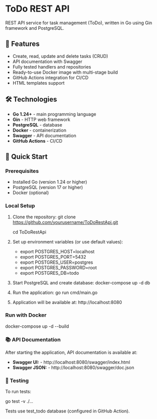 # ToDo REST API

REST API service for task management (ToDo), written in Go using Gin framework and PostgreSQL.

## 📌 Features

- Create, read, update and delete tasks (CRUD)
- API documentation with Swagger
- Fully tested handlers and repositories
- Ready-to-use Docker image with multi-stage build
- GitHub Actions integration for CI/CD
- HTML templates support

## 🛠 Technologies

- **Go 1.24+** - main programming language
- **Gin** - HTTP web framework
- **PostgreSQL** - database
- **Docker** - containerization
- **Swagger** - API documentation
- **GitHub Actions** - CI/CD

## 🚀 Quick Start

### Prerequisites

- Installed Go (version 1.24 or higher)
- PostgreSQL (version 17 or higher)
- Docker (optional)

### Local Setup

1. Clone the repository:
   git clone https://github.com/yourusername/ToDoRestApi.git

   cd ToDoRestApi

2. Set up environment variables (or use default values):
    - export POSTGRES_HOST=localhost
    - export POSTGRES_PORT=5432
    - export POSTGRES_USER=postgres
    - export POSTGRES_PASSWORD=root
    - export POSTGRES_DB=todo

3. Start PostgreSQL and create database:
    docker-compose up -d db

4. Run the application:
    go run cmd/main.go

5. Application will be available at: http://localhost:8080

### Run with Docker

docker-compose up -d --build

### 📚 API Documentation
After starting the application, API documentation is available at:
- **Swagger UI:** - http://localhost:8080/swagger/index.html
- **Swagger JSON:** - http://localhost:8080/swagger/doc.json

### 🧪 Testing
To run tests:

go test -v ./...

Tests use test_todo database (configured in GitHub Action).

